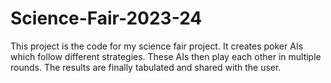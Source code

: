 # Science-Fair-2023-24
This project is the code for my science fair project. It creates poker AIs which follow different strategies. These AIs then play each other in multiple rounds. The results are finally tabulated and shared with the user.